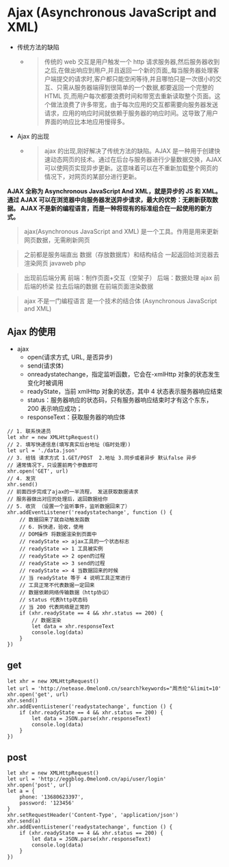 # Ajax (Asynchronous JavaScript and XML)

-   传统方法的缺陷
    -   > 传统的 web 交互是用户触发一个 http 请求服务器,然后服务器收到之后,在做出响应到用户,并且返回一个新的页面,,每当服务器处理客户端提交的请求时,客户都只能空闲等待,并且哪怕只是一次很小的交互、只需从服务器端得到很简单的一个数据,都要返回一个完整的 HTML 页,而用户每次都要浪费时间和带宽去重新读取整个页面。这个做法浪费了许多带宽，由于每次应用的交互都需要向服务器发送请求，应用的响应时间就依赖于服务器的响应时间。这导致了用户界面的响应比本地应用慢得多。
-   Ajax 的出现
    -   > ajax 的出现,刚好解决了传统方法的缺陷。AJAX 是一种用于创建快速动态网页的技术。通过在后台与服务器进行少量数据交换，AJAX 可以使网页实现异步更新。这意味着可以在不重新加载整个网页的情况下，对网页的某部分进行更新。

**AJAX 全称为 Asynchronous JavaScript And XML，就是异步的 JS 和 XML。 通过 AJAX 可以在浏览器中向服务器发送异步请求，最大的优势：无刷新获取数据。 AJAX 不是新的编程语言，而是一种将现有的标准组合在一起使用的新方式。**

> ajax(Asynchronous JavaScript and XML) 是一个工具。作用是用来更新网页数据，无需刷新网页

> 之前都是服务端直出 数据（存放数据库）和结构结合 一起返回给浏览器去渲染网页 javaweb php

> 出现前后端分离 前端：制作页面+交互（空架子） 后端：数据处理 ajax 前后端的桥梁 拉去后端的数据 在前端页面渲染数据

> ajax 不是一门编程语言 是一个技术的结合体 (Asynchronous JavaScript and XML)

## Ajax 的使用

-   ajax
    -   open(请求方式, URL, 是否异步)
    -   send(请求体)
    -   onreadystatechange，指定监听函数，它会在-xmlHttp 对象的状态发生变化时被调用
    -   readyState，当前 xmlHttp 对象的状态，其中 4 状态表示服务器响应结束
    -   status：服务器响应的状态码，只有服务器响应结束时才有这个东东，200 表示响应成功；
    -   responseText：获取服务器的响应体

```
// 1. 联系快递员
let xhr = new XMLHttpRequest()
// 2. 填写快递信息(填写真实后台地址（临时处理）)
let url = './data.json'
// 3. 给钱 请求方式 1.GET/POST  2.地址 3.同步或者异步 默认false 异步
// 通常情况下，只设置前两个参数即可
xhr.open('GET', url)
// 4. 发货
xhr.send()
// 前面四步完成了ajax的一半流程， 发送获取数据请求
// 服务器做出对应的处理后，返回数据给你
// 5. 收货 （设置一个监听事件，监听数据回来了）
xhr.addEventListener('readystatechange', function () {
    // 数据回来了就自动触发函数
    // 6. 拆快递，验收，使用
    // DOM操作 将数据渲染到页面中
    // readyState => ajax工具的一个状态标志
    // readyState => 1 工具被实例
    // readyState => 2 open的过程
    // readyState => 3 send的过程
    // readyState => 4 当数据回来的时候
    // 当 readyState 等于 4 说明工具正常进行
    // 工具正常不代表数据一定回来
    // 数据依赖网络传输数据（http协议）
    // status 代表http状态码
    // 当 200 代表网络是正常的
    if (xhr.readyState == 4 && xhr.status == 200) {
        // 数据渲染
        let data = xhr.responseText
        console.log(data)
    }
})
```

## get

```
let xhr = new XMLHttpRequest()
let url = 'http://netease.0melon0.cn/search?keywords="周杰伦"&limit=10'
xhr.open('get', url)
xhr.send()
xhr.addEventListener('readystatechange', function () {
    if (xhr.readyState == 4 && xhr.status == 200) {
        let data = JSON.parse(xhr.responseText)
        console.log(data)
    }
})
```

## post

```
let xhr = new XMLHttpRequest()
let url = 'http://eggblog.0melon0.cn/api/user/login'
xhr.open('post', url)
let a = {
    phone: '13680623397',
    password: '123456'
}
xhr.setRequestHeader('Content-Type', 'application/json')
xhr.send(a)
xhr.addEventListener('readystatechange', function () {
    if (xhr.readyState == 4 && xhr.status == 200) {
        let data = JSON.parse(xhr.responseText)
        console.log(data)
    }
})
```
